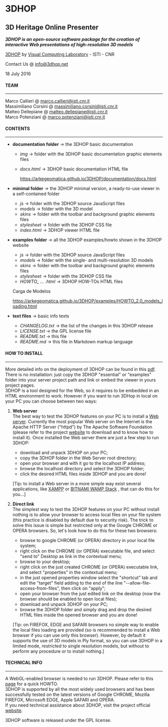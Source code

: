 **3DHOP**
=========
3D Heritage Online Presenter
----------------------------
***3DHOP is an open-source software package for the creation of interactive Web presentations of high-resolution 3D models***  

[3DHOP](http://www.3dhop.net) by [Visual Computing Laboratory](http://vcg.isti.cnr.it) - ISTI - CNR

Contact Us @ info@3dhop.net

18 July 2016

#### TEAM
---------

Marco Callieri       @ marco.callieri@isti.cnr.it  
Massimiliano Corsini @ massimiliano.corsini@isti.cnr.it  
Matteo Dellepiane    @ matteo.dellepiane@isti.cnr.it  
Marco Potenziani     @ marco.potenziani@isti.cnr.it

#### CONTENTS
-------------

- **documentation folder** -> the 3DHOP basic documentation
  - *img*           -> folder with the 3DHOP basic documentation graphic elements files  
  - *docs.html*     -> 3DHOP basic documentation HTML file 
  
      https://arkegeomatica.github.io/3DHOP/documentation/docs.html

- **minimal folder** -> the 3DHOP minimal version, a ready-to-use viewer in a self-contained folder
  - *js*            -> folder with the 3DHOP source JavaScript files
  - *models*        -> folder with the 3D model
  - *skins*         ->  folder with the toolbar and background graphic elements files
  - *stylesheet*    ->  folder with the 3DHOP CSS file
  - *index.html*    ->  3DHOP viewer HTML file  


- **examples folder** -> all the 3DHOP examples/howto shown in the 3DHOP website
  - *js*            -> folder with the 3DHOP source JavaScript files
  - *models*        -> folder with the single- and multi-resolution 3D models
  - *skins*         -> folder with the toolbar and background graphic elements files
  - *stylesheet*    -> folder with the 3DHOP CSS file
  - *HOWTO_ ... .html* -> 3DHOP HOW-TOs HTML files
  
  Carga de Modelos
  
  https://arkegeomatica.github.io/3DHOP/examples/HOWTO_2.0_models_loading.html


- **text files** -> basic info texts
  - *CHANGELOG.txt* -> the list of the changes in this 3DHOP release
  - *LICENSE.txt*   -> the GPL license file
  - *README.txt*    -> this file
  - *README.md*     -> this file in Markdown markup language

#### HOW TO INSTALL
-------------------

More detailed info on the deployment of 3DHOP can be found in this [pdf](http://3dhop.net/download/3DHOPsite_deployment.pdf).  
There is no installation: just copy the 3DHOP "essential" or "examples" folder into your server project path
and link or embed the viewer in yours project pages.  
3DHOP is a tool designed for the Web, so it requires to be embedded in an HTML environment to work.
However if you want to run 3DHop in local on your PC you can choose between two ways:  

1. **Web server**   
The best way to test the 3DHOP features on your PC is to install a [Web server](http://en.wikipedia.org/wiki/Web_server).
Currently the most popular Web server on the Internet is the Apache HTTP Server ("httpd") by The Apache Software Foundation 
(please refer to the project [website](http://httpd.apache.org/) to download and to know how to install it).
Once installed the Web server there are just a few step to run 3DHOP:  
   + download and unpack 3DHOP on your PC;  
   + copy the 3DHOP folder in the Web Server root directory;  
   + open your browser and with it go to the localhost IP address;   
   + browse the localhost directory and select the 3DHOP folder;  
   + click the desired HTML files inside 3DHOP and you are done!  
   
   [Tip: to install a Web server in a more simple way exist several applications, like [XAMPP](http://www.apachefriends.org/index.html) or [BITNAMI WAMP Stack](http://bitnami.com/stack/wamp) , that can do this for you...] 

2. **Direct link**   
The simplest way to test the 3DHOP features on your PC without install nothing is to allow
your browser to access local files on your file system (this practice is disabled by default due to security risk).
The trick to solve this issue is simple but restricted only at the Google CHROME or OPERA browsers.
So, let's look how to do this for these two browsers:
   + browse to google CHROME (or OPERA) directory in your local file system; 
   + right click on the CHROME (or OPERA) executable file, and select "send to" Desktop as link in the contextual menu;
   + browse to your desktop;
   + right click on the just created CHROME (or OPERA) executable link, and select "properties" in the contextual menu;
   + in the just opened properties window select the "shortcut" tab and edit the "target" field adding to the end of the line "--allow-file-access-from-files", then click on "apply";
   + open your browser from the just edited link on the desktop (now the browser should be enabled to open local files);
   + download and unpack 3DHOP on your PC;
   + browse the 3DHOP folder and simply drag and drop the desired HTML files inside the opened browser and you are done!  
   
   [Tip: on FIREFOX, EDGE and SAFARI browsers no simple way to enable the local files loading are provided (so is recommended to install a Web browser if you can use only this browser). However, by default it supports the use of 3D models in Ply format, so you can use 3DHOP in a limited mode, restricted to single resolution models, but without to perform any procedure or to install nothing.]

#### TECHNICAL INFO
-------------------

A WebGL-enabled browser is needed to run 3DHOP. Please refer to this [page](http://www.khronos.org/webgl/wiki/Getting_a_WebGL_Implementation) for a quick HOWTO.  
3DHOP is supported by all the most widely used browsers and has been successfully tested on the latest versions of Google CHROME, Mozilla FIREFOX, Microsoft EDGE, Apple SAFARI and OPERA.  
If you need technical assistance about 3DHOP, visit the project official [website](http://www.3dhop.net).

3DHOP software is released under the GPL license.
